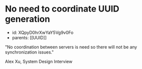 # No need to coordinate UUID generation
* id: XQpyD0hrXwYaY5Vg9v0Fo
* parents: [[UUID]]

"No coordination between servers is need so there will not be any synchronization issues."

Alex Xu, System Design Interview
